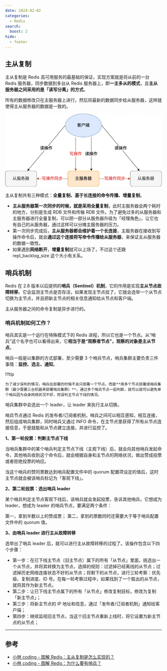 ```yaml
---
date: 2024-02-02
categories:
  - Redis
search:
  boost: 2
hide:
  - footer
---
```


## 主从复制

主从复制是 Redis 高可用服务的最基础的保证，实现方案就是将从前的一台 Redis 服务器，同步数据到多台从 Redis 服务器上，即**一主多从的模式**，且**主从服务器之间采用的是「读写分离」的方式**。

所有的数据修改只在主服务器上进行，然后将最新的数据同步给从服务器，这样就使得主从服务器的数据是一致的。

![](../assets/img/redis/master_slave_copy.webp)

主从复制共有三种模式：**全量复制、基于长连接的命令传播、增量复制**。

- **主从服务器第一次同步的时候，就是采用全量复制**，此时主服务器会两个耗时的地方，分别是生成 RDB 文件和传输 RDB 文件。为了避免过多的从服务器和主服务器进行全量复制，可以把一部分从服务器升级为「经理角色」，让它也有自己的从服务器，通过这样可以分摊主服务器的压力。
- 第一次同步完成后，**主从服务器都会维护着一个长连接**，主服务器在接收到写操作命令后，就会**通过这个连接将写命令传播给从服务器**，来保证主从服务器的数据一致性。
- 如果遇到**网络断开**，**增量复制**就可以上场了，不过这个还跟 repl_backlog_size 这个大小有关系。

## 哨兵机制

Redis 在 2.8 版本以后提供的**哨兵（Sentinel）机制**，它的作用是实现**主从节点故障转移**。它会监测主节点是否存活，如果发现主节点挂了，它就会选举一个从节点切换为主节点，并且把新主节点的相关信息通知给从节点和客户端。

主从服务器之间的命令复制是异步进行的。

### 哨兵机制如何工作？

哨兵其实是一个运行在特殊模式下的 Redis 进程，所以它也是一个节点。从“哨兵”这个名字也可以看得出来，它**相当于是“观察者节点”，观察的对象是主从节点**。

哨兵一般是以集群的方式部署，至少需要 3 个哨兵节点，哨兵集群主要负责三件事情：**监控、选主、通知**。

!!!tip

    为了减少误判的情况，哨兵在部署的时候不会只部署一个节点，而是**用多个节点部署成哨兵集群（最少需要三台机器来部署哨兵集群）**，通过多个哨兵节点一起判断，就可以就可以避免单个哨兵因为自身网络状况不好，而误判主节点下线的情况。

哨兵集群中会选出一个 leader，让 leader 来执行主从切换。

哨兵节点通过 Redis 的发布者/订阅者机制，哨兵之间可以相互感知，相互连接，然后组成哨兵集群，同时哨兵又通过 INFO 命令，在主节点里获得了所有从节点连接信息，于是就能和从节点建立连接，并进行监控了。

**1、第一轮投票：判断主节点下线**

当哨兵集群中的某个哨兵判定主节点下线（主观下线）后，就会向其他哨兵发起命令，其他哨兵收到这个命令后，就会根据自身和主节点的网络状况，做出赞成投票或者拒绝投票的响应。

当这个哨兵的赞同票数达到哨兵配置文件中的 quorum 配置项设定的值后，这时主节点就会被该哨兵标记为「客观下线」。

**2、第二轮投票：选出哨兵 leader**

某个哨兵判定主节点客观下线后，该哨兵就会发起投票，告诉其他哨兵，它想成为 leader，想成为 leader 的哨兵节点，要满足两个条件：

第一，拿到半数以上的赞成票；
第二，拿到的票数同时还需要大于等于哨兵配置文件中的 quorum 值。

**3、由哨兵 leader 进行主从故障转移**

选举出了哨兵 leader 后，就可以进行主从故障转移的过程了。该操作包含以下四个步骤：

- 第一步：在已下线主节点（旧主节点）属下的所有「从节点」里面，挑选出一个从节点，并将其转换为主节点，选择的规则：过滤掉已经离线的从节点；过滤掉历史网络连接状态不好的从节点；将剩下的从节点，进行三轮考察：优先级、复制进度、ID 号。在每一轮考察过程中，如果找到了一个胜出的从节点，就将其作为新主节点。
- 第二步：让已下线主节点属下的所有「从节点」修改复制目标，修改为复制「新主节点」；
- 第三步：将新主节点的 IP 地址和信息，通过「发布者/订阅者机制」通知给客户端；
- 第四步：继续监视旧主节点，当这个旧主节点重新上线时，将它设置为新主节点的从节点；

---
## 参考

- [小林 coding - 图解 Redis：主从复制是怎么实现的？](https://xiaolincoding.com/redis/cluster/master_slave_replication.html)
- [小林 coding - 图解 Redis：为什么要有哨兵？](https://xiaolincoding.com/redis/cluster/master_slave_replication.html)
